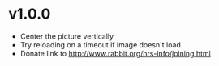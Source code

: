 # v1.0.0
* Center the picture vertically
* Try reloading on a timeout if image doesn't load
* Donate link to http://www.rabbit.org/hrs-info/joining.html

